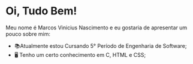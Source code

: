 ﻿# Oi, Tudo Bem!
Meu nome é Marcos Vinicius Nascimento e eu gostaria de apresentar um pouco sobre mim:

- 📚Atualmente estou Cursando 5° Período de Engenharia de Software;
- 🖥 Tenho um certo conhecimento em C, HTML e CSS;

